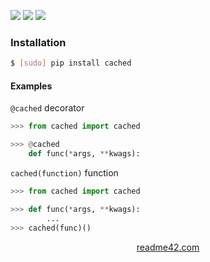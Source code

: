<!--
https://readme42.com
-->


[![](https://img.shields.io/pypi/v/cached.svg?maxAge=3600)](https://pypi.org/project/cached/)
[![](https://img.shields.io/badge/License-Unlicense-blue.svg?longCache=True)](https://unlicense.org/)
[![](https://github.com/andrewp-as-is/cached.py/workflows/tests42/badge.svg)](https://github.com/andrewp-as-is/cached.py/actions)

### Installation
```bash
$ [sudo] pip install cached
```

#### Examples
`@cached` decorator

```python
>>> from cached import cached

>>> @cached
    def func(*args, **kwags):
```

`cached(function)` function
```python
>>> from cached import cached

>>> def func(*args, **kwags):
        ...
>>> cached(func)()
```

<p align="center">
    <a href="https://readme42.com/">readme42.com</a>
</p>